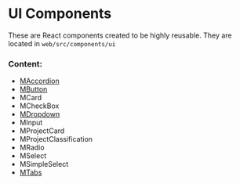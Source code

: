 # UI Components

These are React components created to be highly reusable.
They are located in `web/src/components/ui`

### Content:

* [MAccordion](MAccordion.md)
* [MButton](MButton.md)
* MCard
* MCheckBox
* [MDropdown](MDropdown.md)
* MInput
* MProjectCard
* MProjectClassification
* MRadio
* MSelect
* MSimpleSelect
* [MTabs](MTabs.md)
